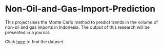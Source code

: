 # Non-Oil-and-Gas-Import-Prediction

This project uses the Monte Carlo method to predict trends in the volume of non-oil and gas imports in Indonesia. The output of this research will be presented in a journal.

Click [here](https://www.bps.go.id/id/statistics-table/2/MjE3MiMy/volume-ekspor-migas-nonmigas.html) to find the dataset
